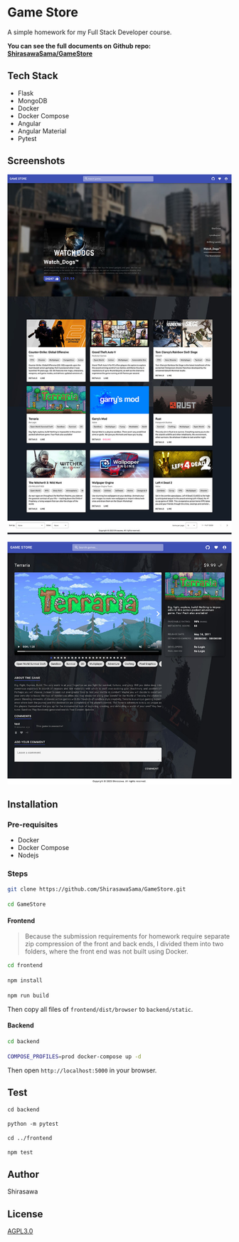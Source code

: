 # Game Store

A simple homework for my Full Stack Developer course.

**You can see the full documents on Github repo: [ShirasawaSama/GameStore](https://github.com/ShirasawaSama/GameStore)**

## Tech Stack

- Flask
- MongoDB
- Docker
- Docker Compose
- Angular
- Angular Material
- Pytest

## Screenshots

![home](screenshots/home.jpg)

![game](screenshots/game.jpg)

## Installation

### Pre-requisites

- Docker
- Docker Compose
- Nodejs

### Steps

```bash
git clone https://github.com/ShirasawaSama/GameStore.git

cd GameStore
```

#### Frontend

> Because the submission requirements for homework require separate zip compression of the front and back ends, I divided them into two folders, where the front end was not built using Docker.

```bash
cd frontend

npm install

npm run build
```

Then copy all files of `frontend/dist/browser` to `backend/static`.

#### Backend

```bash
cd backend

COMPOSE_PROFILES=prod docker-compose up -d
```

Then open `http://localhost:5000` in your browser.

## Test

```
cd backend

python -m pytest

cd ../frontend

npm test
```

## Author

Shirasawa

## License

[AGPL3.0](./LICENSE)
